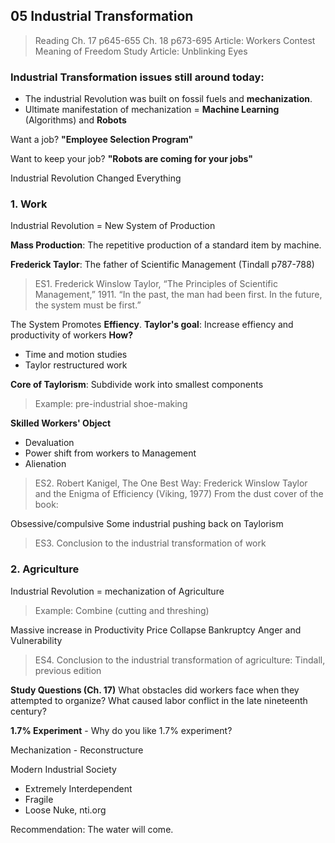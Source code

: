 ## 05 Industrial Transformation

>Reading
Ch. 17 p645-655
Ch. 18 p673-695
Article: Workers Contest Meaning of Freedom Study
Article: Unblinking Eyes

### Industrial Transformation issues still around today:
+ The industrial Revolution was built on fossil fuels and **mechanization**.
+ Ultimate manifestation of mechanization = **Machine Learning** (Algorithms) and **Robots**

Want a job? **"Employee Selection Program"**

Want to keep your job? **"Robots are coming for your jobs"**

Industrial Revolution Changed Everything

### 1. Work
Industrial Revolution = New System of Production

**Mass Production**: The repetitive production of a standard item by machine.

**Frederick Taylor**: The father of Scientific Management (Tindall p787-788)

>ES1. Frederick Winslow Taylor, “The Principles of Scientific Management,” 1911.
“In the past, the man had been first. In the future, the system must be first.”

The System Promotes **Effiency**.
**Taylor's goal**: Increase effiency and productivity of workers
**How?**
+ Time and motion studies
+ Taylor restructured work

**Core of Taylorism**: Subdivide work into smallest components
> Example: pre-industrial shoe-making

**Skilled Workers' Object**
+ Devaluation
+ Power shift from workers to Management
+ Alienation

>ES2. Robert Kanigel, The One Best Way: Frederick Winslow Taylor and the Enigma of Efficiency (Viking, 1977) From the dust cover of the book:

Obsessive/compulsive
Some industrial pushing back on Taylorism

>ES3. Conclusion to the industrial transformation of work

### 2. Agriculture
Industrial Revolution = mechanization of Agriculture
> Example: Combine (cutting and threshing)

Massive increase in Productivity
Price Collapse
Bankruptcy
Anger and Vulnerability

>ES4. Conclusion to the industrial transformation of agriculture: Tindall, previous edition

**Study Questions (Ch. 17)**
What obstacles did workers face when they attempted to organize?
What caused labor conflict in the late nineteenth century?

**1.7% Experiment** - Why do you like 1.7% experiment?

Mechanization - Reconstructure

Modern Industrial Society
+ Extremely Interdependent
+ Fragile
+ Loose Nuke, nti.org

Recommendation: The water will come.
